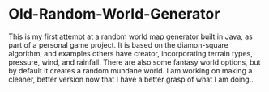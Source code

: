 Old-Random-World-Generator
==========================

This is my first attempt at a random world map generator built in Java, as part of a personal game project.  It is based on the diamon-square algorithm, and examples others have creator, incorporating terrain types, pressure, wind, and rainfall.  There are also some fantasy world options, but by default it creates a random mundane world.  I am working on making a cleaner, better version now that I have a better grasp of what I am doing..

